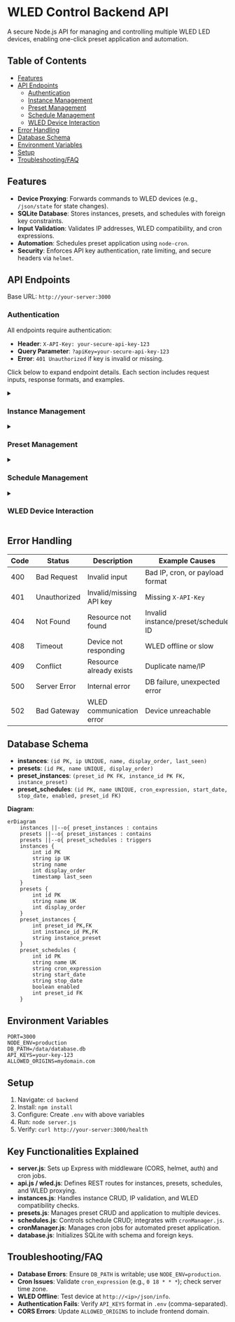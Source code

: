 # WLED Control Backend API

A secure Node.js API for managing and controlling multiple WLED LED devices, enabling one-click preset application and automation.

## Table of Contents

- [Features](#features)
- [API Endpoints](#api-endpoints)
    - [Authentication](#authentication)
    - [Instance Management](#instance-management)
    - [Preset Management](#preset-management)
    - [Schedule Management](#schedule-management)
    - [WLED Device Interaction](#wled-device-interaction)
- [Error Handling](#error-handling)
- [Database Schema](#database-schema)
- [Environment Variables](#environment-variables)
- [Setup](#setup)
- [Troubleshooting/FAQ](#troubleshootingfaq)

## Features

- **Device Proxying**: Forwards commands to WLED devices (e.g., `/json/state` for state changes).
- **SQLite Database**: Stores instances, presets, and schedules with foreign key constraints.
- **Input Validation**: Validates IP addresses, WLED compatibility, and cron expressions.
- **Automation**: Schedules preset application using `node-cron`.
- **Security**: Enforces API key authentication, rate limiting, and secure headers via `helmet`.

## API Endpoints

Base URL: `http://your-server:3000`

### Authentication

All endpoints require authentication:

- **Header**: `X-API-Key: your-secure-api-key-123`
- **Query Parameter**: `?apiKey=your-secure-api-key-123`
- **Error**: `401 Unauthorized` if key is invalid or missing.

Click below to expand endpoint details. Each section includes request inputs, response formats, and examples.

<details>
<summary><h3>Instance Management</h3></summary>

Endpoints for managing WLED device instances (e.g., adding, updating, reordering).

#### GET /api/instances

**Description**: Retrieves all WLED instances, sorted by `display_order`.

**Request**:
- **Method**: GET
- **Headers**:
    - `X-API-Key`: Required
- **Parameters**: None

**Response**:
- **200 OK**:
  ```json
  [
    {
      "id": 1,
      "ip": "192.168.1.100",
      "name": "Living Room",
      "display_order": 0,
      "last_seen": "2025-09-07T21:34:00Z"
    }
  ]
  ```
- **401 Unauthorized**: `{ "error": "Unauthorized" }`
- **500 Server Error**: `{ "error": "Failed to retrieve instances" }`

**Example**:
```bash
curl -H "X-API-Key: your-key" http://your-server:3000/api/instances
```

#### POST /api/instances

**Description**: Creates a new WLED instance after validating IP and WLED compatibility.

**Request**:
- **Method**: POST
- **Headers**:
    - `X-API-Key`: Required
    - `Content-Type: application/json`
- **Body**:
  | Field | Type   | Description                     | Required |
  |-------|--------|---------------------------------|----------|
  | ip    | String | Valid IPv4 (e.g., `192.168.1.100`) | Yes      |
  | name  | String | Instance name                   | No       |
  ```json
  {
    "ip": "192.168.1.100",
    "name": "Living Room"
  }
  ```

**Response**:
- **200 OK**:
  ```json
  {
    "id": 1,
    "ip": "192.168.1.100",
    "name": "Living Room",
    "display_order": 0,
    "last_seen": "2025-09-07T21:34:00Z"
  }
  ```
- **400 Bad Request**: `{ "error": "Invalid IP address format" }` or `{ "error": "Could not connect to WLED device at this IP" }`
- **409 Conflict**: `{ "error": "Instance with this IP already exists" }`
- **500 Server Error**: `{ "error": "Failed to create instance" }`

**Example**:
```bash
curl -X POST -H "X-API-Key: your-key" -H "Content-Type: application/json" \
     -d '{"ip":"192.168.1.100","name":"Living Room"}' http://your-server:3000/api/instances
```

#### PUT /api/instances/{id}

**Description**: Updates an instance’s IP or name; re-validates IP if provided.

**Request**:
- **Method**: PUT
- **Headers**:
    - `X-API-Key`: Required
    - `Content-Type: application/json`
- **Parameters**:
    - `id`: Integer (e.g., `1`)
- **Body**:
  | Field | Type   | Description                     | Required |
  |-------|--------|---------------------------------|----------|
  | ip    | String | Valid IPv4                      | No       |
  | name  | String | Instance name                   | No       |
  ```json
  {
    "ip": "192.168.1.101",
    "name": "Bedroom"
  }
  ```

**Response**:
- **200 OK**:
  ```json
  {
    "id": 1,
    "ip": "192.168.1.101",
    "name": "Bedroom",
    "display_order": 0,
    "last_seen": "2025-09-07T21:34:00Z"
  }
  ```
- **400 Bad Request**: `{ "error": "Invalid IP address format" }` or `{ "error": "Could not connect to WLED device at this IP" }`
- **404 Not Found**: `{ "error": "Instance not found" }`
- **409 Conflict**: `{ "error": "Instance with this IP already exists" }`
- **500 Server Error**: `{ "error": "Failed to update instance" }`

**Example**:
```bash
curl -X PUT -H "X-API-Key: your-key" -H "Content-Type: application/json" \
     -d '{"name":"Bedroom"}' http://your-server:3000/api/instances/1
```

#### DELETE /api/instances/{id}

**Description**: Deletes an instance and removes orphaned presets.

**Request**:
- **Method**: DELETE
- **Headers**:
    - `X-API-Key`: Required
- **Parameters**:
    - `id`: Integer (e.g., `1`)

**Response**:
- **200 OK**: `{ "success": true }`
- **404 Not Found**: `{ "error": "Instance not found" }`
- **500 Server Error**: `{ "error": "Failed to delete instance" }`

**Example**:
```bash
curl -X DELETE -H "X-API-Key: your-key" http://your-server:3000/api/instances/1
```

#### POST /api/instances/reorder

**Description**: Reorders instances by updating `display_order`.

**Request**:
- **Method**: POST
- **Headers**:
    - `X-API-Key`: Required
    - `Content-Type: application/json`
- **Body**:
  | Field      | Type      | Description                  | Required |
  |------------|-----------|------------------------------|----------|
  | orderedIds | Integer[] | Array of instance IDs in order | Yes      |
  ```json
  {
    "orderedIds": [3, 1, 2]
  }
  ```

**Response**:
- **200 OK**:
  ```json
  [
    {
      "id": 3,
      "ip": "192.168.1.103",
      "name": "Kitchen",
      "display_order": 0,
      "last_seen": "2025-09-07T21:34:00Z"
    }
  ]
  ```
- **400 Bad Request**: `{ "error": "orderedIds must be a non-empty array of instance IDs" }`
- **500 Server Error**: `{ "error": "Failed to reorder instances" }`

**Example**:
```bash
curl -X POST -H "X-API-Key: your-key" -H "Content-Type: application/json" \
     -d '{"orderedIds":[3,1,2]}' http://your-server:3000/api/instances/reorder
```

</details>

<details>
<summary><h3>Preset Management</h3></summary>

Endpoints for creating, updating, and applying presets to control multiple WLED devices.

#### GET /api/presets

**Description**: Retrieves all presets with instance counts, sorted by `display_order`.

**Request**:
- **Method**: GET
- **Headers**:
    - `X-API-Key`: Required
- **Parameters**: None

**Response**:
- **200 OK**:
  ```json
  [
    {
      "id": 1,
      "name": "Evening Glow",
      "display_order": 0,
      "instance_count": 2
    }
  ]
  ```
- **500 Server Error**: `{ "error": "Failed to retrieve presets" }`

**Example**:
```bash
curl -H "X-API-Key: your-key" http://your-server:3000/api/presets
```

#### GET /api/presets/{id}

**Description**: Retrieves a preset with its associated instances and settings.

**Request**:
- **Method**: GET
- **Headers**:
    - `X-API-Key`: Required
- **Parameters**:
    - `id`: Integer (e.g., `1`)

**Response**:
- **200 OK**:
  ```json
  {
    "id": 1,
    "name": "Evening Glow",
    "instances": [
      {
        "instance_id": 1,
        "instance_name": "Living Room",
        "instance_ip": "192.168.1.100",
        "instance_preset": { "on": true, "bri": 200 }
      }
    ]
  }
  ```
- **404 Not Found**: `{ "error": "Preset not found" }`
- **500 Server Error**: `{ "error": "Failed to retrieve preset" }`

**Example**:
```bash
curl -H "X-API-Key: your-key" http://your-server:3000/api/presets/1
```

#### POST /api/presets

**Description**: Creates a preset with associated instances.

**Request**:
- **Method**: POST
- **Headers**:
    - `X-API-Key`: Required
    - `Content-Type: application/json`
- **Body**:
  | Field     | Type          | Description                       | Required |
  |-----------|---------------|-----------------------------------|----------|
  | name      | String        | Unique preset name                | Yes      |
  | instances | Object[]      | Array of instance settings        | No       |
  | instances[].instance_id | Integer | Instance ID                     | Yes      |
  | instances[].instance_preset | Object | WLED state (e.g., `{ "on": true }`) | No       |
  ```json
  {
    "name": "Evening Glow",
    "instances": [
      { "instance_id": 1, "instance_preset": { "on": true, "bri": 200 } }
    ]
  }
  ```

**Response**:
- **200 OK**: Created preset (same structure as `GET /api/presets/{id}`).
- **400 Bad Request**: `{ "error": "Name is required" }` or `{ "error": "Invalid instance data" }`
- **409 Conflict**: `{ "error": "Preset with this name already exists" }`
- **500 Server Error**: `{ "error": "Failed to create preset" }`

**Example**:
```bash
curl -X POST -H "X-API-Key: your-key" -H "Content-Type: application/json" \
     -d '{"name":"Evening Glow","instances":[{"instance_id":1,"instance_preset":{"on":true,"bri":200}}]}' \
     http://your-server:3000/api/presets
```

#### PUT /api/presets/{id}

**Description**: Updates a preset’s name or instances.

**Request**:
- **Method**: PUT
- **Headers**:
    - `X-API-Key`: Required
    - `Content-Type: application/json`
- **Parameters**:
    - `id`: Integer (e.g., `1`)
- **Body**:
  | Field     | Type          | Description                       | Required |
  |-----------|---------------|-----------------------------------|----------|
  | name      | String        | Unique preset name                | No       |
  | instances | Object[]      | Array of instance settings        | No       |
  ```json
  {
    "name": "Night Glow",
    "instances": [
      { "instance_id": 1, "instance_preset": { "on": true, "bri": 180 } }
    ]
  }
  ```

**Response**:
- **200 OK**: Updated preset (same structure as `GET /api/presets/{id}`).
- **400 Bad Request**: `{ "error": "Invalid instance data" }`
- **404 Not Found**: `{ "error": "Preset not found" }`
- **409 Conflict**: `{ "error": "Preset with this name already exists" }`
- **500 Server Error**: `{ "error": "Failed to update preset" }`

**Example**:
```bash
curl -X PUT -H "X-API-Key: your-key" -H "Content-Type: application/json" \
     -d '{"name":"Night Glow"}' http://your-server:3000/api/presets/1
```

#### DELETE /api/presets/{id}

**Description**: Deletes a preset and its associated schedules/cron jobs.

**Request**:
- **Method**: DELETE
- **Headers**:
    - `X-API-Key`: Required
- **Parameters**:
    - `id`: Integer (e.g., `1`)

**Response**:
- **200 OK**: `{ "success": true }`
- **404 Not Found**: `{ "error": "Preset not found" }`
- **500 Server Error**: `{ "error": "Failed to delete preset" }`

**Example**:
```bash
curl -X DELETE -H "X-API-Key: your-key" http://your-server:3000/api/presets/1
```

#### POST /api/presets/{id}/apply

**Description**: Applies a preset to its associated instances.

**Request**:
- **Method**: POST
- **Headers**:
    - `X-API-Key`: Required
- **Parameters**:
    - `id`: Integer (e.g., `1`)

**Response**:
- **200 OK**:
  ```json
  {
    "success": true,
    "message": "Preset \"Evening Glow\" applied to 2 instances",
    "results": [
      {
        "instance_id": 1,
        "instance_name": "Living Room",
        "success": true,
        "result": { "success": true }
      },
      {
        "instance_id": 2,
        "instance_name": "Bedroom",
        "success": false,
        "error": "Device not responding"
      }
    ]
  }
  ```
- **404 Not Found**: `{ "error": "Preset not found" }`
- **500 Server Error**: `{ "error": "Failed to apply preset" }`

**Example**:
```bash
curl -X POST -H "X-API-Key: your-key" http://your-server:3000/api/presets/1/apply
```

#### POST /api/presets/reorder

**Description**: Reorders presets by updating `display_order`.

**Request**:
- **Method**: POST
- **Headers**:
    - `X-API-Key`: Required
    - `Content-Type: application/json`
- **Body**:
  | Field      | Type      | Description                  | Required |
  |------------|-----------|------------------------------|----------|
  | orderedIds | Integer[] | Array of preset IDs in order | Yes      |
  ```json
  {
    "orderedIds": [2, 1, 3]
  }
  ```

**Response**:
- **200 OK**:
  ```json
  [
    {
      "id": 2,
      "name": "Morning Light",
      "display_order": 0,
      "instance_count": 1
    }
  ]
  ```
- **400 Bad Request**: `{ "error": "orderedIds must be a non-empty array of preset IDs" }`
- **500 Server Error**: `{ "error": "Failed to reorder presets" }`

**Example**:
```bash
curl -X POST -H "X-API-Key: your-key" -H "Content-Type: application/json" \
     -d '{"orderedIds":[2,1,3]}' http://your-server:3000/api/presets/reorder
```

</details>

<details>
<summary><h3>Schedule Management</h3></summary>

Endpoints for managing cron-based schedules to automate preset application.

#### GET /api/schedules

**Description**: Retrieves all schedules with associated preset names.

**Request**:
- **Method**: GET
- **Headers**:
    - `X-API-Key`: Required
- **Parameters**: None

**Response**:
- **200 OK**:
  ```json
  [
    {
      "id": 1,
      "name": "Evening Schedule",
      "cron_expression": "0 18 * * *",
      "start_date": "2025-09-01",
      "stop_date": null,
      "enabled": 1,
      "preset_id": 1,
      "preset_name": "Evening Glow"
    }
  ]
  ```
- **500 Server Error**: `{ "error": "Failed to retrieve schedules" }`

**Example**:
```bash
curl -H "X-API-Key: your-key" http://your-server:3000/api/schedules
```

#### GET /api/schedules/{id}

**Description**: Retrieves a schedule with its preset name.

**Request**:
- **Method**: GET
- **Headers**:
    - `X-API-Key`: Required
- **Parameters**:
    - `id`: Integer (e.g., `1`)

**Response**:
- **200 OK**:
  ```json
  {
    "id": 1,
    "name": "Evening Schedule",
    "cron_expression": "0 18 * * *",
    "start_date": "2025-09-01",
    "stop_date": null,
    "enabled": 1,
    "preset_id": 1,
    "preset_name": "Evening Glow"
  }
  ```
- **404 Not Found**: `{ "error": "Schedule not found" }`
- **500 Server Error**: `{ "error": "Failed to retrieve schedule" }`

**Example**:
```bash
curl -H "X-API-Key: your-key" http://your-server:3000/api/schedules/1
```

#### POST /api/schedules

**Description**: Creates a schedule for automated preset application.

**Request**:
- **Method**: POST
- **Headers**:
    - `X-API-Key`: Required
    - `Content-Type: application/json`
- **Body**:
  | Field          | Type    | Description                          | Required |
  |----------------|---------|--------------------------------------|----------|
  | name           | String  | Unique schedule name                 | Yes      |
  | cron_expression| String  | Valid cron string (e.g., `0 18 * * *`) | Yes      |
  | start_date     | String  | ISO 8601 date (e.g., `2025-09-01`)   | No       |
  | stop_date      | String  | ISO 8601 date                        | No       |
  | enabled        | Boolean | Enable schedule (default: true)      | No       |
  | preset_id      | Integer | Existing preset ID                   | Yes      |
  ```json
  {
    "name": "Evening Schedule",
    "cron_expression": "0 18 * * *",
    "start_date": "2025-09-01",
    "enabled": true,
    "preset_id": 1
  }
  ```

**Response**:
- **200 OK**: Created schedule (same structure as `GET /api/schedules/{id}`).
- **400 Bad Request**: `{ "error": "Invalid cron expression" }` or `{ "error": "Preset not found" }`
- **409 Conflict**: `{ "error": "Schedule with this name already exists" }`
- **500 Server Error**: `{ "error": "Failed to create schedule" }`

**Example**:
```bash
curl -X POST -H "X-API-Key: your-key" -H "Content-Type: application/json" \
     -d '{"name":"Evening Schedule","cron_expression":"0 18 * * *","preset_id":1}' \
     http://your-server:3000/api/schedules
```

#### PUT /api/schedules/{id}

**Description**: Updates a schedule; restarts cron job if enabled.

**Request**:
- **Method**: PUT
- **Headers**:
    - `X-API-Key`: Required
    - `Content-Type: application/json`
- **Parameters**:
    - `id`: Integer (e.g., `1`)
- **Body**:
  | Field          | Type    | Description                          | Required |
  |----------------|---------|--------------------------------------|----------|
  | name           | String  | Unique schedule name                 | No       |
  | cron_expression| String  | Valid cron string                    | No       |
  | start_date     | String  | ISO 8601 or "CLEAR" to nullify       | No       |
  | stop_date      | String  | ISO 8601 or "CLEAR" to nullify       | No       |
  | enabled        | Boolean | Enable/disable schedule              | No       |
  | preset_id      | Integer | Existing preset ID                   | No       |
  ```json
  {
    "name": "Night Schedule",
    "cron_expression": "0 20 * * *",
    "start_date": "CLEAR",
    "enabled": false
  }
  ```

**Response**:
- **200 OK**: Updated schedule (same structure as `GET /api/schedules/{id}`).
- **400 Bad Request**: `{ "error": "Invalid cron expression" }` or `{ "error": "Preset not found" }`
- **404 Not Found**: `{ "error": "Schedule not found" }`
- **409 Conflict**: `{ "error": "Schedule with this name already exists" }`
- **500 Server Error**: `{ "error": "Failed to update schedule" }`

**Example**:
```bash
curl -X PUT -H "X-API-Key: your-key" -H "Content-Type: application/json" \
     -d '{"name":"Night Schedule","cron_expression":"0 20 * * *"}' \
     http://your-server:3000/api/schedules/1
```

#### DELETE /api/schedules/{id}

**Description**: Deletes a schedule and stops its cron job.

**Request**:
- **Method**: DELETE
- **Headers**:
    - `X-API-Key`: Required
- **Parameters**:
    - `id`: Integer (e.g., `1`)

**Response**:
- **200 OK**: `{ "success": true }`
- **404 Not Found**: `{ "error": "Schedule not found" }`
- **500 Server Error**: `{ "error": "Failed to delete schedule" }`

**Example**:
```bash
curl -X DELETE -H "X-API-Key: your-key" http://your-server:3000/api/schedules/1
```

</details>

<details>
<summary><h3>WLED Device Interaction</h3></summary>

Endpoints for direct communication with WLED devices via the backend proxy.

#### GET /wled/{instanceId}/presets.json

**Description**: Fetches presets from a WLED device.

**Request**:
- **Method**: GET
- **Headers**:
    - `X-API-Key`: Required
- **Parameters**:
    - `instanceId`: Integer (e.g., `1`)

**Response**:
- **200 OK**: Device presets (format per WLED firmware).
  ```json
  {
    "1": { "n": "Preset 1", ... },
    "2": { "n": "Preset 2", ... }
  }
  ```
- **400 Bad Request**: `{ "error": "Valid instance ID required" }`
- **502 Bad Gateway**: `{ "error": "Failed to communicate with WLED device", "details": "..." }`

**Example**:
```bash
curl -H "X-API-Key: your-key" http://your-server:3000/wled/1/presets.json
```

#### GET /wled/{instanceId}/state

**Description**: Retrieves the current state of a WLED device.

**Request**:
- **Method**: GET
- **Headers**:
    - `X-API-Key`: Required
- **Parameters**:
    - `instanceId`: Integer (e.g., `1`)

**Response**:
- **200 OK**: Device state (e.g., `{ "on": true, "bri": 200, ... }`).
- **502 Bad Gateway**: `{ "error": "Failed to get WLED state", "details": "..." }`

**Example**:
```bash
curl -H "X-API-Key: your-key" http://your-server:3000/wled/1/state
```

#### POST /wled/{instanceId}/state

**Description**: Sets the state of a WLED device (e.g., power, brightness, color).

**Request**:
- **Method**: POST
- **Headers**:
    - `X-API-Key`: Required
    - `Content-Type: application/json`
- **Parameters**:
    - `instanceId`: Integer (e.g., `1`)
- **Body**:
  | Field | Type   | Description                     | Required |
  |-------|--------|---------------------------------|----------|
  | (varies) | Object | WLED state (e.g., `on`, `bri`) | Yes      |
  ```json
  {
    "on": true,
    "bri": 200,
    "seg": [{ "col": [[255, 0, 0]] }]
  }
  ```

**Response**:
- **200 OK**: `{ "success": true }` or device-specific response.
- **400 Bad Request**: `{ "error": "Invalid state payload" }`
- **502 Bad Gateway**: `{ "error": "Failed to communicate with WLED instance", "details": "..." }`

**Example**:
```bash
curl -X POST -H "X-API-Key: your-key" -H "Content-Type: application/json" \
     -d '{"on":true,"bri":200}' http://your-server:3000/wled/1/state
```

#### GET /wled/{instanceId}/info

**Description**: Retrieves info about a WLED device.

**Request**:
- **Method**: GET
- **Headers**:
    - `X-API-Key`: Required
- **Parameters**:
    - `instanceId`: Integer (e.g., `1`)

**Response**:
- **200 OK**: Device info (e.g., `{ "ver": "0.14.0", "name": "WLED-Living", ... }`).
- **502 Bad Gateway**: `{ "error": "Failed to communicate with WLED instance", "details": "..." }`

**Example**:
```bash
curl -H "X-API-Key: your-key" http://your-server:3000/wled/1/info
```

</details>

## Error Handling

| Code | Status       | Description                     | Example Causes                     |
|------|--------------|---------------------------------|------------------------------------|
| 400  | Bad Request  | Invalid input                   | Bad IP, cron, or payload format    |
| 401  | Unauthorized | Invalid/missing API key         | Missing `X-API-Key`                |
| 404  | Not Found    | Resource not found              | Invalid instance/preset/schedule ID|
| 408  | Timeout      | Device not responding           | WLED offline or slow               |
| 409  | Conflict     | Resource already exists         | Duplicate name/IP                  |
| 500  | Server Error | Internal error                  | DB failure, unexpected error       |
| 502  | Bad Gateway  | WLED communication error        | Device unreachable                 |

## Database Schema

- **instances**: `(id PK, ip UNIQUE, name, display_order, last_seen)`
- **presets**: `(id PK, name UNIQUE, display_order)`
- **preset_instances**: `(preset_id PK FK, instance_id PK FK, instance_preset)`
- **preset_schedules**: `(id PK, name UNIQUE, cron_expression, start_date, stop_date, enabled, preset_id FK)`

**Diagram**:
```mermaid
erDiagram
    instances ||--o{ preset_instances : contains
    presets ||--o{ preset_instances : contains
    presets ||--o{ preset_schedules : triggers
    instances {
        int id PK
        string ip UK
        string name
        int display_order
        timestamp last_seen
    }
    presets {
        int id PK
        string name UK
        int display_order
    }
    preset_instances {
        int preset_id PK,FK
        int instance_id PK,FK
        string instance_preset
    }
    preset_schedules {
        int id PK
        string name UK
        string cron_expression
        string start_date
        string stop_date
        boolean enabled
        int preset_id FK
    }
```

## Environment Variables

```env
PORT=3000
NODE_ENV=production
DB_PATH=/data/database.db
API_KEYS=your-key-123
ALLOWED_ORIGINS=mydomain.com
```

## Setup

1. Navigate: `cd backend`
2. Install: `npm install`
3. Configure: Create `.env` with above variables
4. Run: `node server.js`
5. Verify: `curl http://your-server:3000/health`

## Key Functionalities Explained

- **server.js**: Sets up Express with middleware (CORS, helmet, auth) and cron jobs.
- **api.js / wled.js**: Defines REST routes for instances, presets, schedules, and WLED proxying.
- **instances.js**: Handles instance CRUD, IP validation, and WLED compatibility checks.
- **presets.js**: Manages preset CRUD and application to multiple devices.
- **schedules.js**: Controls schedule CRUD; integrates with `cronManager.js`.
- **cronManager.js**: Manages cron jobs for automated preset application.
- **database.js**: Initializes SQLite with schema and foreign keys.

## Troubleshooting/FAQ

- **Database Errors**: Ensure `DB_PATH` is writable; use `NODE_ENV=production`.
- **Cron Issues**: Validate `cron_expression` (e.g., `0 18 * * *`); check server time zone.
- **WLED Offline**: Test device at `http://<ip>/json/info`.
- **Authentication Fails**: Verify `API_KEYS` format in `.env` (comma-separated).
- **CORS Errors**: Update `ALLOWED_ORIGINS` to include frontend domain.